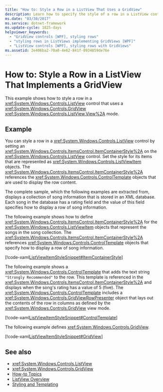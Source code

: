 ```yaml
---
title: "How to: Style a Row in a ListView That Uses a GridView"
description: Learn how to specify the style of a row in a ListView control that uses a GridView control in a Windows Presentation Foundation (WPF) application.
ms.date: "03/30/2017"
ms.service: dotnet-framework
ms.update-cycle: 1825-days
helpviewer_keywords:
  - "GridView controls [WPF], styling rows"
  - "styling rows in ListViews implementing GridViews [WPF]"
  - "ListView controls [WPF], styling rows with GridViews"
ms.assetid: 2e406ba2-70a0-4e62-841f-0934859de76e
---
```

# How to: Style a Row in a ListView That Implements a GridView

This example shows how to style a row in a <xref:System.Windows.Controls.ListView> control that uses a <xref:System.Windows.Controls.GridView> <xref:System.Windows.Controls.ListView.View%2A> mode.

## Example

You can style a row in a <xref:System.Windows.Controls.ListView> control by setting an <xref:System.Windows.Controls.ItemsControl.ItemContainerStyle%2A> on the <xref:System.Windows.Controls.ListView> control. Set the style for its items that are represented as <xref:System.Windows.Controls.ListViewItem> objects. The <xref:System.Windows.Controls.ItemsControl.ItemContainerStyle%2A> references the <xref:System.Windows.Controls.ControlTemplate> objects that are used to display the row content.

The complete sample, which the following examples are extracted from, displays a collection of song information that is stored in an XML database. Each song in the database has a rating field and the value of this field specifies how to display a row of song information.

The following example shows how to define <xref:System.Windows.Controls.ItemsControl.ItemContainerStyle%2A> for the <xref:System.Windows.Controls.ListViewItem> objects that represent the songs in the song collection. The <xref:System.Windows.Controls.ItemsControl.ItemContainerStyle%2A> references <xref:System.Windows.Controls.ControlTemplate> objects that specify how to display a row of song information.

[!code-xaml[ListViewItemStyleSnippet#ItemContainerStyle](~/samples/snippets/csharp/VS_Snippets_Wpf/ListViewItemStyleSnippet/CS/Window1.xaml#itemcontainerstyle)]

The following example shows a <xref:System.Windows.Controls.ControlTemplate> that adds the text string `"Strongly Recommended"` to the row. This template is referenced in the <xref:System.Windows.Controls.ItemsControl.ItemContainerStyle%2A> and displays when the song's rating has a value of 5 (five). The <xref:System.Windows.Controls.ControlTemplate> includes a <xref:System.Windows.Controls.GridViewRowPresenter> object that lays out the contents of the row in columns as defined by the <xref:System.Windows.Controls.GridView> view mode.

[!code-xaml[ListViewItemStyleSnippet#ControlTemplate](~/samples/snippets/csharp/VS_Snippets_Wpf/ListViewItemStyleSnippet/CS/Window1.xaml#controltemplate)]

The following example defines <xref:System.Windows.Controls.GridView>.

[!code-xaml[ListViewItemStyleSnippet#GridView](~/samples/snippets/csharp/VS_Snippets_Wpf/ListViewItemStyleSnippet/CS/Window1.xaml#gridview)]

## See also

- <xref:System.Windows.Controls.ListView>
- <xref:System.Windows.Controls.GridView>
- [How-to Topics](listview-how-to-topics.md)
- [ListView Overview](listview-overview.md)
- [Styling and Templating](styles-templates-overview.md)
